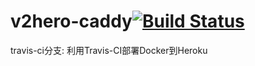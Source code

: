 # v2hero-caddy[![Build Status](https://travis-ci.org/lushantingyue/lushantingyue.svg?branch=travis-ci)](https://travis-ci.org/lushantingyue/v2hero-caddy)
travis-ci分支: 利用Travis-CI部署Docker到Heroku 
